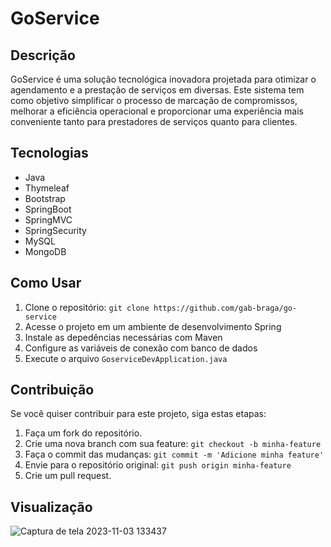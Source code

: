 # GoService

## Descrição
GoService é uma solução tecnológica inovadora projetada para otimizar o agendamento e a prestação de serviços em diversas.
Este sistema tem como objetivo simplificar o processo de marcação de compromissos, melhorar a eficiência operacional e
proporcionar uma experiência mais conveniente tanto para prestadores de serviços quanto para clientes.

## Tecnologias
* Java
* Thymeleaf
* Bootstrap
* SpringBoot
* SpringMVC
* SpringSecurity
* MySQL
* MongoDB

 ## Como Usar
 1. Clone o repositório: `git clone https://github.com/gab-braga/go-service`
 2. Acesse o projeto em um ambiente de desenvolvimento Spring
 3. Instale as depedências necessárias com Maven
 4. Configure as variáveis de conexão com banco de dados
 5. Execute o arquivo `GoserviceDevApplication.java`

## Contribuição
Se você quiser contribuir para este projeto, siga estas etapas:
1. Faça um fork do repositório.
2. Crie uma nova branch com sua feature: `git checkout -b minha-feature`
3. Faça o commit das mudanças: `git commit -m 'Adicione minha feature'`
4. Envie para o repositório original: `git push origin minha-feature`
5. Crie um pull request.

## Visualização
![Captura de tela 2023-11-03 133437](https://github.com/f-gabriel-braga/GoService/assets/66652642/7f8e7102-f8bf-4173-b9f9-a5df938246aa)
